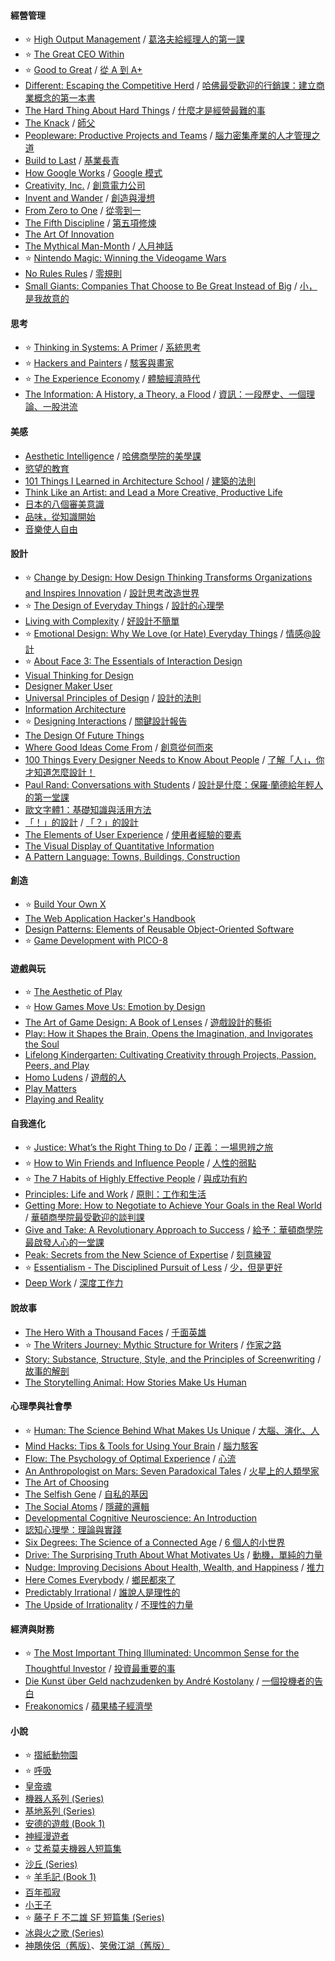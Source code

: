 #### 經營管理
- ⭐ [High Output Management](https://amzn.to/480RdoS) / [葛洛夫給經理人的第一課](https://www.books.com.tw/exep/assp.php/skiests/products/0010816790)
- ⭐ [The Great CEO Within](https://amzn.to/47QYgAs)
- ⭐ [Good to Great](https://amzn.to/45LZqeI) / [從 A 到 A+](https://www.books.com.tw/exep/assp.php/skiests/products/0010845587)
- [Different: Escaping the Competitive Herd](https://amzn.to/44mJazC) / [哈佛最受歡迎的行銷課：建立商業概念的第一本書](https://www.booklife.com.tw/product-detail/P0900098)
- [The Hard Thing About Hard Things](https://amzn.to/44mGqCp) / [什麼才是經營最難的事](https://www.books.com.tw/exep/assp.php/skiests/products/0010802878)
- [The Knack](https://amzn.to/44szYtz) / [師父](https://www.books.com.tw/exep/assp.php/skiests/products/0010705054)
- [Peopleware: Productive Projects and Teams](https://amzn.to/45q6X2Z) / [腦力密集產業的人才管理之道](https://www.books.com.tw/exep/assp.php/skiests/products/0010872982)
- [Build to Last](https://amzn.to/3KXeZYO) / [基業長青](https://www.books.com.tw/exep/assp.php/skiests/products/0010867589)
- [How Google Works](https://amzn.to/3qMQFSC) / [Google 模式](https://www.books.com.tw/exep/assp.php/skiests/products/0010654346)
- [Creativity, Inc.](https://amzn.to/3qRe4T1) / [創意電力公司](https://www.books.com.tw/exep/assp.php/skiests/products/0010672576)
- [Invent and Wander](https://amzn.to/3L2DTGv) / [創造與漫想](https://www.books.com.tw/exep/assp.php/skiests/products/0010890096)
- [From Zero to One](https://amzn.to/3Re8NzR) / [從零到一](https://www.books.com.tw/exep/assp.php/skiests/products/0010651050)
- [The Fifth Discipline](https://amzn.to/3QZo5YS) / [第五項修煉](https://www.books.com.tw/exep/assp.php/skiests/products/0010832070)
- [The Art Of Innovation](https://amzn.to/3QT3hSL)
- [The Mythical Man-Month](https://amzn.to/3KZ1LLn) / [人月神話](https://www.books.com.tw/exep/assp.php/skiests/products/0010254508)
- ⭐ [Nintendo Magic: Winning the Videogame Wars](https://amzn.to/3QRiBzr)
- [No Rules Rules](https://amzn.to/45DdVBy) / [零規則](https://www.books.com.tw/exep/assp.php/skiests/products/0010873932)
- [Small Giants: Companies That Choose to Be Great Instead of Big](https://amzn.to/3KVQHOM) / [小，是我故意的](https://www.books.com.tw/exep/assp.php/skiests/products/0010750055)

#### 思考

- ⭐ [Thinking in Systems: A Primer](https://amzn.to/3YPE6CI) / [系統思考](https://www.books.com.tw/exep/assp.php/skiests/products/0010702990)
- ⭐ [Hackers and Painters](https://amzn.to/3stH97o) / [駭客與畫家](https://www.books.com.tw/exep/assp.php/skiests/products/CN10751344)
- ⭐ [The Experience Economy](https://amzn.to/3YPE7Xi) / [體驗經濟時代](https://www.books.com.tw/exep/assp.php/skiests/products/0010572778)
- [The Information: A History, a Theory, a Flood](https://amzn.to/3YZpkt5) / [資訊：一段歷史、一個理論、一股洪流](https://www.books.com.tw/exep/assp.php/skiests/products/0010516332)

#### 美感

- [Aesthetic Intelligence](https://amzn.to/3EdIstL) / [哈佛商學院的美學課](https://www.books.com.tw/exep/assp.php/skiests/products/0010960490)
- [慾望的教育](https://www.books.com.tw/exep/assp.php/skiests/products/0010617450)
- [101 Things I Learned in Architecture School](https://amzn.to/3Ef7jNV) / [建築的法則](https://www.books.com.tw/exep/assp.php/skiests/products/0010964689)
- [Think Like an Artist: and Lead a More Creative, Productive Life](https://amzn.to/3OPBGPT)
- [日本的八個審美意識](https://www.books.com.tw/exep/assp.php/skiests/products/CN11537080)
- [品味，從知識開始](https://www.books.com.tw/exep/assp.php/skiests/products/0010713093)
- [音樂使人自由](https://www.books.com.tw/exep/assp.php/skiests/products/0010841221)

#### 設計
- ⭐ [Change by Design: How Design Thinking Transforms Organizations and Inspires Innovation](https://amzn.to/3KZVmzg) / [設計思考改造世界](https://www.books.com.tw/exep/assp.php/skiests/products/0010479685)
- ⭐ [The Design of Everyday Things](https://amzn.to/3OKQ7EQ) / [設計的心理學](https://www.books.com.tw/exep/assp.php/skiests/products/0010643797)
- [Living with Complexity](https://amzn.to/3PbxBqD) / [好設計不簡單](https://www.eslite.com/product/1001116172068080)
- ⭐ [Emotional Design: Why We Love (or Hate) Everyday Things](https://amzn.to/44t7Lmc) / [情感@設計](https://www.books.com.tw/exep/assp.php/skiests/products/0010513478)
- ⭐ [About Face 3: The Essentials of Interaction Design](https://amzn.to/44qToyW)
- [Visual Thinking for Design](https://amzn.to/3Pboqq2)
- [Designer Maker User](https://amzn.to/3OR39Rd)
- [Universal Principles of Design](https://amzn.to/3OQYDC7) / [設計的法則](https://www.books.com.tw/exep/assp.php/skiests/products/0010494746)
- [Information Architecture](https://amzn.to/3PdDT9b)
- ⭐ [Designing Interactions](https://amzn.to/3QRbfMk) / [關鍵設計報告](https://www.books.com.tw/exep/assp.php/skiests/products/0010422019)
- [The Design Of Future Things](https://amzn.to/3QWCzZz)
- [Where Good Ideas Come From](https://amzn.to/3PdDZO5) / [創意從何而來](https://www.books.com.tw/exep/assp.php/skiests/products/0010523161)
- [100 Things Every Designer Needs to Know About People](https://amzn.to/3QZoria) / [了解「人」，你才知道怎麼設計！](https://www.eslite.com/product/1001113882491997)
- [Paul Rand: Conversations with Students](https://amzn.to/3QSq4ON) / [設計是什麼：保羅·蘭德給年輕人的第一堂課](https://www.books.com.tw/exep/assp.php/skiests/products/CN11459284)
- [歐文字體1：基礎知識與活用方法](https://www.books.com.tw/exep/assp.php/skiests/products/0010666095)
- [「！」的設計](https://www.books.com.tw/exep/assp.php/skiests/products/0010690083) / [「？」的設計](https://www.eslite.com/product/1001129462633868)  
- [The Elements of User Experience](https://amzn.to/3Pcl9Hc) / [使用者經驗的要素](https://www.books.com.tw/exep/assp.php/skiests/products/0010784085)
- [The Visual Display of Quantitative Information](https://amzn.to/3QVUZti)
- [A Pattern Language: Towns, Buildings, Construction](https://amzn.to/45rzxkn)

#### 創造
- ⭐ [Build Your Own X](https://github.com/codecrafters-io/build-your-own-x)
- [The Web Application Hacker's Handbook](https://amzn.to/3Efjvya)
- [Design Patterns: Elements of Reusable Object-Oriented Software](https://amzn.to/3qWD4rT)
- ⭐ [Game Development with PICO-8](https://mboffin.itch.io/gamedev-with-pico-8-issue1)

#### 遊戲與玩
- ⭐ [The Aesthetic of Play](https://amzn.to/3OSZyCj)
- ⭐ [How Games Move Us: Emotion by Design](https://amzn.to/44rshDO)
- [The Art of Game Design: A Book of Lenses](https://www.amazon.com/Art-Game-Design-Book-Lenses/dp/0123694965) / [遊戲設計的藝術](https://www.books.com.tw/exep/assp.php/skiests/products/0010891132)
- [Play: How it Shapes the Brain, Opens the Imagination, and Invigorates the Soul](https://amzn.to/3sBWGlu)
- [Lifelong Kindergarten: Cultivating Creativity through Projects, Passion, Peers, and Play](https://amzn.to/44uuwWS)
- [Homo Ludens](https://amzn.to/3KTmeRK) / [遊戲的人](https://www.books.com.tw/exep/assp.php/skiests/products/0010958446)
- [Play Matters](https://amzn.to/44rnFh5)
- [Playing and Reality](https://amzn.to/44t7ZK4)

#### 自我進化
- ⭐ [Justice: What’s the Right Thing to Do](https://amzn.to/45s8xRJ) / [正義：一場思辨之旅](https://www.books.com.tw/exep/assp.php/skiests/products/0010497671)
- ⭐ [How to Win Friends and Influence People](https://amzn.to/3YQB7d8) / [人性的弱點](https://www.books.com.tw/exep/assp.php/skiests/products/0010771839)
- ⭐ [The 7 Habits of Highly Effective People](https://amzn.to/45qVobA) / [與成功有約](https://www.books.com.tw/exep/assp.php/skiests/products/0010874292)
- [Principles: Life and Work](https://amzn.to/44sQWYw) / [原則：工作和生活](https://www.books.com.tw/exep/assp.php/skiests/products/0010782941)
- [Getting More: How to Negotiate to Achieve Your Goals in the Real World](https://amzn.to/3QUfTJq) / [華頓商學院最受歡迎的談判課](https://www.books.com.tw/exep/assp.php/skiests/products/0010773987)
- [Give and Take: A Revolutionary Approach to Success](https://amzn.to/44uuGgW) / [給予：華頓商學院最啟發人心的一堂課](https://www.books.com.tw/exep/assp.php/skiests/products/0010620643)
- [Peak: Secrets from the New Science of Expertise](https://amzn.to/3sxXg44) / [刻意練習](https://www.books.com.tw/exep/assp.php/skiests/products/0010752714)
- ⭐ [Essentialism - The Disciplined Pursuit of Less](https://amzn.to/3sBWUsQ) / [少，但是更好](https://www.books.com.tw/exep/assp.php/skiests/products/0010802460)
- [Deep Work](https://amzn.to/44roiHh) / [深度工作力](https://www.books.com.tw/exep/assp.php/skiests/products/0010906940)

#### 說故事
- [The Hero With a Thousand Faces](https://amzn.to/45G7jlE) / [千面英雄](https://www.books.com.tw/exep/assp.php/skiests/products/CN11323018)
- ⭐ [The Writers Journey: Mythic Structure for Writers](https://amzn.to/3qWDLS1) / [作家之路](https://www.books.com.tw/exep/assp.php/skiests/products/0010955823)
- [Story: Substance, Structure, Style, and the Principles of Screenwriting](https://amzn.to/3PbVIFG) / [故事的解剖](https://www.books.com.tw/exep/assp.php/skiests/products/0010643869)
- [The Storytelling Animal: How Stories Make Us Human](https://amzn.to/45K7BYH)

#### 心理學與社會學
- ⭐ [Human: The Science Behind What Makes Us Unique]() / [大腦、演化、人](https://www.books.com.tw/exep/assp.php/skiests/products/0010501373)
- [Mind Hacks: Tips & Tools for Using Your Brain](https://amzn.to/44ro2Iv) / [腦力駭客](https://www.books.com.tw/exep/assp.php/skiests/products/0010825573)
- [Flow: The Psychology of Optimal Experience](https://amzn.to/3PdElnT) / [心流](https://www.books.com.tw/exep/assp.php/skiests/products/E050152877)
- [An Anthropologist on Mars: Seven Paradoxical Tales](https://amzn.to/3OQNEZG) / [火星上的人類學家](https://www.books.com.tw/exep/assp.php/skiests/products/0010789288)
- [The Art of Choosing](https://amzn.to/3Pde5Kb) 
- [The Selfish Gene](https://amzn.to/3PeKq3o) / [自私的基因](https://www.books.com.tw/exep/assp.php/skiests/products/0010846673)
- [The Social Atoms](https://amzn.to/3PgCxdX) / [隱藏的邏輯](https://www.books.com.tw/exep/assp.php/skiests/products/0010370922)
- [Developmental Cognitive Neuroscience: An Introduction](https://amzn.to/3ORuF10)
- [認知心理學：理論與實踐](https://www.books.com.tw/exep/assp.php/skiests/products/0010484814?loc=P_br_r0vq68ygz_D_2aabd0_B_1)
- [Six Degrees: The Science of a Connected Age](https://amzn.to/45oQonP) / [6 個人的小世界](https://www.books.com.tw/exep/assp.php/skiests/products/0010246961)
- [Drive: The Surprising Truth About What Motivates Us](https://amzn.to/45oAZUL) / [動機，單純的力量](https://www.books.com.tw/exep/assp.php/skiests/products/0010476180)
- [Nudge: Improving Decisions About Health, Wealth, and Happiness](https://amzn.to/3PclF86) / [推力](https://www.books.com.tw/exep/assp.php/skiests/products/0010942907)
- [Here Comes Everybody](https://amzn.to/45plMCY) / [鄉民都來了](https://www.books.com.tw/exep/assp.php/skiests/products/0010523001)
- [Predictably Irrational](https://amzn.to/45MS4r0) / [誰說人是理性的](https://www.books.com.tw/exep/assp.php/skiests/products/0010788078)
- [The Upside of Irrationality](https://amzn.to/47RiMRq) / [不理性的力量](https://www.books.com.tw/exep/assp.php/skiests/products/0010787226)

#### 經濟與財務
- ⭐ [The Most Important Thing Illuminated: Uncommon Sense for the Thoughtful Investor](https://amzn.to/45K7WdV) / [投資最重要的事](https://www.books.com.tw/exep/assp.php/skiests/products/0010744933)
- [Die Kunst über Geld nachzudenken by André Kostolany](https://amzn.to/3OVksjY) / [一個投機者的告白](https://www.books.com.tw/exep/assp.php/skiests/products/0010777884)
- [Freakonomics](https://amzn.to/3QVVzHu) / [蘋果橘子經濟學](https://www.books.com.tw/exep/assp.php/skiests/products/0010327164)

#### 小說
- ⭐ [摺紙動物園](https://www.books.com.tw/exep/assp.php/skiests/products/0010787823)
- ⭐ [呼吸](https://www.books.com.tw/exep/assp.php/skiests/products/0010847496)
- [皇帝魂](https://www.books.com.tw/exep/assp.php/skiests/products/CN11646373)
- [機器人系列 (Series)](https://www.books.com.tw/exep/assp.php/skiests/products/0010595442)
- [基地系列 (Series)](https://www.books.com.tw/exep/assp.php/skiests/products/0010901279)
- [安德的遊戲 (Book 1)](https://www.books.com.tw/exep/assp.php/skiests/products/CN11349289)
- [神經漫遊者](https://www.books.com.tw/exep/assp.php/skiests/products/CN11032366)
- ⭐ [艾希莫夫機器人短篇集](https://www.books.com.tw/exep/assp.php/skiests/products/0010640706)
- [沙丘 (Series)](https://www.books.com.tw/exep/assp.php/skiests/products/0010901075)
- ⭐ [羊毛記 (Book 1)](https://www.books.com.tw/exep/assp.php/skiests/products/0010587662)
- [百年孤寂](https://www.books.com.tw/exep/assp.php/skiests/products/0010778418)
- [小王子](https://www.books.com.tw/exep/assp.php/skiests/products/0010660414)
- ⭐ [藤子 F 不二雄 SF 短篇集 (Series)](https://www.books.com.tw/exep/assp.php/skiests/products/0010399150)
- [冰與火之歌 (Series)](https://www.books.com.tw/exep/assp.php/skiests/products/0010740148)
- [神鵰俠侶（舊版）](https://www.books.com.tw/exep/assp.php/skiests/products/0010218050)、[笑傲江湖（舊版）](https://www.books.com.tw/exep/assp.php/skiests/products/0010166636)
